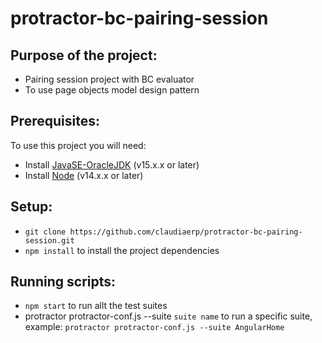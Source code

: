 # protractor-bc-pairing-session

## Purpose of the project:
* Pairing session project with BC evaluator
* To use page objects model design pattern

## Prerequisites:
To use this project you will need:
* Install [JavaSE-OracleJDK](https://www.oracle.com/java/technologies/javase-downloads.html) (v15.x.x or later)
* Install [Node](http://nodejs.org) (v14.x.x or later)

## Setup:
* `git clone https://github.com/claudiaerp/protractor-bc-pairing-session.git`
* `npm install` to install the project dependencies

## Running scripts:
* `npm start` to run allt the test suites
* protractor protractor-conf.js --suite `suite name` to run a specific suite, example: `protractor protractor-conf.js --suite AngularHome`